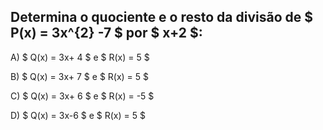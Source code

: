 ## Determina o quociente e o resto da divisão de $ P(x) = 3x^{2} -7 $ por $ x+2 $: 

A) $ Q(x) = 3x+ 4 $ e $ R(x) = 5 $

B) $ Q(x) = 3x+ 7 $ e $ R(x) = 5 $ 

C) $ Q(x) = 3x+ 6 $ e $ R(x) = -5 $

D) $ Q(x) = 3x-6 $ e $ R(x) = 5 $
